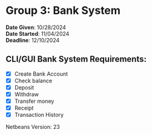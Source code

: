 # Group 3: Bank System 
**Date Given**: 10/28/2024 </br> **Date Started**: 11/04/2024 </br> **Deadline**: 12/10/2024
## CLI/GUI Bank System Requirements:
- [x] Create Bank Account
- [x] Check balance
- [x] Deposit
- [x] Withdraw
- [x] Transfer money
- [x] Receipt
- [x] Transaction History

Netbeans Version: 23
